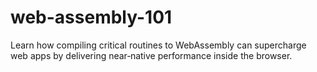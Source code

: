 # web-assembly-101
Learn how compiling critical routines to WebAssembly can supercharge web apps by delivering near‑native performance inside the browser.
